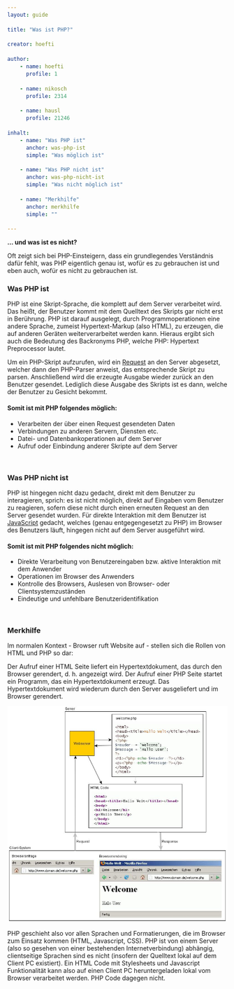```yaml
---
layout: guide

title: "Was ist PHP?"

creator: hoefti

author:
    - name: hoefti
      profile: 1

    - name: nikosch
      profile: 2314

    - name: hausl
      profile: 21246
      
inhalt:
    - name: "Was PHP ist"
      anchor: was-php-ist
      simple: "Was möglich ist"
      
    - name: "Was PHP nicht ist"
      anchor: was-php-nicht-ist
      simple: "Was nicht möglich ist"

    - name: "Merkhilfe"
      anchor: merkhilfe
      simple: ""

---
```


**... und was ist es nicht?** 

Oft zeigt sich bei PHP-Einsteigern, dass ein grundlegendes Verständnis dafür fehlt, was PHP eigentlich genau ist, wofür es zu gebrauchen ist und eben auch, wofür es nicht zu gebrauchen ist. 


### Was PHP ist 
PHP ist eine Skript-Sprache, die komplett auf dem Server verarbeitet wird. Das heißt, der Benutzer kommt mit dem Quelltext des Skripts gar nicht erst in Berührung.
PHP ist darauf ausgelegt, durch Programmoperationen eine andere Sprache, zumeist Hypertext-Markup (also HTML), zu erzeugen, die auf anderen Geräten weiterverarbeitet werden kann. Hieraus ergibt sich auch die Bedeutung des Backronyms PHP, welche PHP: Hypertext Preprocessor lautet.  

Um ein PHP-Skript aufzurufen, wird ein [Request](http://php-de.github.io/request-handling/request.html) an den Server abgesetzt, welcher dann den PHP-Parser anweist, das entsprechende Skript zu parsen. Anschließend wird die erzeugte Ausgabe wieder zurück an den Benutzer gesendet. Lediglich diese Ausgabe des Skripts ist es dann, welche der Benutzer zu Gesicht bekommt. 


#### Somit ist mit PHP folgendes möglich: 
- Verarbeiten der über einen Request gesendeten Daten 
- Verbindungen zu anderen Servern, Diensten etc. 
- Datei- und Datenbankoperationen auf dem Server 
- Aufruf oder Einbindung anderer Skripte auf dem Server 
<br>


### Was PHP nicht ist 
PHP ist hingegen nicht dazu gedacht, direkt mit dem Benutzer zu interagieren, sprich: es ist nicht möglich, direkt auf Eingaben vom Benutzer zu reagieren, sofern diese nicht durch einen erneuten Request an den Server gesendet wurden.
Für direkte Interaktion mit dem Benutzer ist [JavaScript](http://www.php.de/wiki-php/index.php/JavaScript) gedacht, welches (genau entgegengesetzt zu PHP) im Browser des Benutzers läuft, hingegen nicht auf dem Server ausgeführt wird. 

#### Somit ist mit PHP folgendes nicht möglich: 
- Direkte Verarbeitung von Benutzereingaben bzw. aktive Interaktion mit dem Anwender 
- Operationen im Browser des Anwenders 
- Kontrolle des Browsers, Auslesen von Browser- oder Clientsystemzuständen 
- Eindeutige und unfehlbare Benutzeridentifikation 
<br>


### Merkhilfe 
Im normalen Kontext - Browser ruft Website auf - stellen sich die Rollen von HTML und PHP so dar: 
  
Der Aufruf einer HTML Seite liefert ein Hypertextdokument, das durch den Browser gerendert, d. h. angezeigt wird. 
Der Aufruf einer PHP Seite startet ein Programm, das ein Hypertextdokument erzeugt. Das Hypertextdokument wird wiederum durch den Server ausgeliefert und im Browser gerendert. 


![Client-Server](images/client-server.jpg)


PHP geschieht also vor allen Sprachen und Formatierungen, die im Browser zum Einsatz kommen (HTML, Javascript, CSS). PHP ist von einem Server (also so gesehen von einer bestehenden Internetverbindung) abhängig, clientseitige Sprachen sind es nicht (insofern der Quelltext lokal auf dem Client PC existiert). Ein HTML Code mit Stylesheets und Javascript Funktionalität kann also auf einen Client PC heruntergeladen lokal vom Browser verarbeitet werden. PHP Code dagegen nicht.

